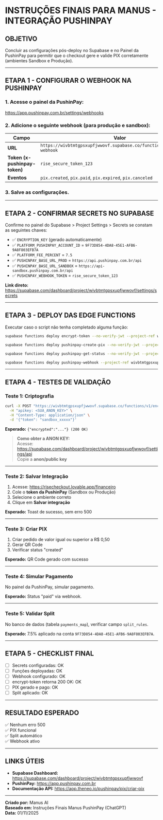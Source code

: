 # INSTRUÇÕES FINAIS PARA MANUS - INTEGRAÇÃO PUSHINPAY

## OBJETIVO

Concluir as configurações pós-deploy no Supabase e no Painel da PushinPay para permitir que o checkout gere e valide PIX corretamente (ambientes Sandbox e Produção).

---

## ETAPA 1 - CONFIGURAR O WEBHOOK NA PUSHINPAY

### 1. Acesse o painel da PushinPay:
https://app.pushinpay.com.br/settings/webhooks

### 2. Adicione o seguinte webhook (para produção e sandbox):

| Campo | Valor |
|-------|-------|
| **URL** | `https://wivbtmtgpsxupfjwwovf.supabase.co/functions/v1/pushinpay-webhook` |
| **Token (x-pushinpay-token)** | `rise_secure_token_123` |
| **Eventos** | `pix.created`, `pix.paid`, `pix.expired`, `pix.canceled` |

### 3. Salve as configurações.

---

## ETAPA 2 - CONFIRMAR SECRETS NO SUPABASE

Confirme no painel do Supabase > Project Settings > Secrets se constam as seguintes chaves:

- ✅ `ENCRYPTION_KEY` (gerado automaticamente)
- ✅ `PLATFORM_PUSHINPAY_ACCOUNT_ID` = `9F73D854-4DA8-45E1-AFB6-9A8F803EFB7A`
- ✅ `PLATFORM_FEE_PERCENT` = `7.5`
- ✅ `PUSHINPAY_BASE_URL_PROD` = `https://api.pushinpay.com.br/api`
- ✅ `PUSHINPAY_BASE_URL_SANDBOX` = `https://api-sandbox.pushinpay.com.br/api`
- ✅ `PUSHINPAY_WEBHOOK_TOKEN` = `rise_secure_token_123`

**Link direto:** https://supabase.com/dashboard/project/wivbtmtgpsxupfjwwovf/settings/secrets

---

## ETAPA 3 - DEPLOY DAS EDGE FUNCTIONS

Executar caso o script não tenha completado alguma função:

```bash
supabase functions deploy encrypt-token --no-verify-jwt --project-ref wivbtmtgpsxupfjwwovf

supabase functions deploy pushinpay-create-pix --no-verify-jwt --project-ref wivbtmtgpsxupfjwwovf

supabase functions deploy pushinpay-get-status --no-verify-jwt --project-ref wivbtmtgpsxupfjwwovf

supabase functions deploy pushinpay-webhook --project-ref wivbtmtgpsxupfjwwovf
```

---

## ETAPA 4 - TESTES DE VALIDAÇÃO

### **Teste 1: Criptografia**

```bash
curl -X POST "https://wivbtmtgpsxupfjwwovf.supabase.co/functions/v1/encrypt-token" \
  -H "apikey: <SUA_ANON_KEY>" \
  -H "Content-Type: application/json" \
  -d '{"token": "sandbox_xxxxx"}'
```

**Esperado:** `{"encrypted":"..."} (200 OK)`

> **Como obter a ANON KEY:**  
> Acesse: https://supabase.com/dashboard/project/wivbtmtgpsxupfjwwovf/settings/api  
> Copie a **anon/public key**

---

### **Teste 2: Salvar Integração**

1. Acesse: https://risecheckout.lovable.app/financeiro
2. Cole o **token da PushinPay** (Sandbox ou Produção)
3. Selecione o ambiente correto
4. Clique em **Salvar integração**

**Esperado:** Toast de sucesso, sem erro 500

---

### **Teste 3: Criar PIX**

1. Criar pedido de valor igual ou superior a R$ 0,50
2. Gerar QR Code
3. Verificar status "created"

**Esperado:** QR Code gerado com sucesso

---

### **Teste 4: Simular Pagamento**

No painel da PushinPay, simular pagamento.

**Esperado:** Status "paid" via webhook.

---

### **Teste 5: Validar Split**

No banco de dados (tabela `payments_map`), verificar campo `split_rules`.

**Esperado:** 7.5% aplicado na conta `9F73D854-4DA8-45E1-AFB6-9A8F803EFB7A`.

---

## ETAPA 5 - CHECKLIST FINAL

- [ ] Secrets configuradas: OK
- [ ] Funções deployadas: OK
- [ ] Webhook configurado: OK
- [ ] encrypt-token retorna 200 OK: OK
- [ ] PIX gerado e pago: OK
- [ ] Split aplicado: OK

---

## RESULTADO ESPERADO

✅ Nenhum erro 500  
✅ PIX funcional  
✅ Split automático  
✅ Webhook ativo

---

## LINKS ÚTEIS

- **Supabase Dashboard:** https://supabase.com/dashboard/project/wivbtmtgpsxupfjwwovf
- **PushinPay:** https://app.pushinpay.com.br
- **Documentação API:** https://app.theneo.io/pushinpay/pix/criar-pix

---

**Criado por:** Manus AI  
**Baseado em:** Instruções Finais Manus PushinPay (ChatGPT)  
**Data:** 01/11/2025
